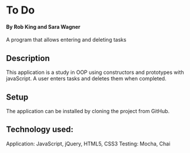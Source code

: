 # To Do

#### By Rob King and Sara Wagner

A program that allows entering and deleting tasks

## Description
This application is a study in OOP using constructors and prototypes with javaScript. A user enters tasks and deletes them when completed.

## Setup
The application can be installed by cloning the project from GitHub.

## Technology used:
Application: JavaScript, jQuery, HTML5, CSS3
Testing: Mocha, Chai

